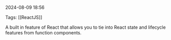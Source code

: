 
2024-08-09 18:56

Tags: [[ReactJS]]

A built in feature of React that allows you to tie into React state and lifecycle features from function components. 

